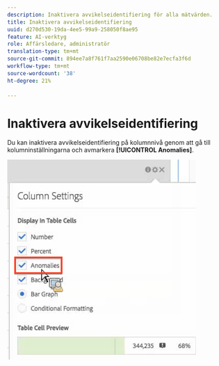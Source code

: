 ```yaml
---
description: Inaktivera avvikelseidentifiering för alla mätvärden.
title: Inaktivera avvikelseidentifiering
uuid: d270d530-19da-4ee5-99a9-258050f8ae95
feature: AI-verktyg
role: Affärsledare, administratör
translation-type: tm+mt
source-git-commit: 894ee7a8f761f7aa2590e06708be82e7ecfa3f6d
workflow-type: tm+mt
source-wordcount: '38'
ht-degree: 21%

---
```



# Inaktivera avvikelseidentifiering

Du kan inaktivera avvikelseidentifiering på kolumnnivå genom att gå till kolumninställningarna och avmarkera **[!UICONTROL Anomalies]**.

![](assets/turnoff_anomalies.png)

